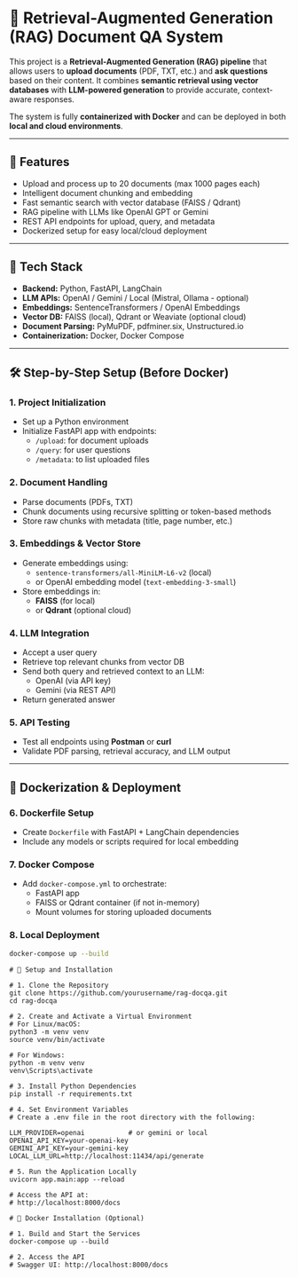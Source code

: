# 🧠 Retrieval-Augmented Generation (RAG) Document QA System

This project is a **Retrieval-Augmented Generation (RAG) pipeline** that allows users to **upload documents** (PDF, TXT, etc.) and **ask questions** based on their content. It combines **semantic retrieval using vector databases** with **LLM-powered generation** to provide accurate, context-aware responses.

The system is fully **containerized with Docker** and can be deployed in both **local and cloud environments**.

---

## 🚀 Features

- Upload and process up to 20 documents (max 1000 pages each)
- Intelligent document chunking and embedding
- Fast semantic search with vector database (FAISS / Qdrant)
- RAG pipeline with LLMs like OpenAI GPT or Gemini
- REST API endpoints for upload, query, and metadata
- Dockerized setup for easy local/cloud deployment

---

## 🧰 Tech Stack

- **Backend:** Python, FastAPI, LangChain
- **LLM APIs:** OpenAI / Gemini / Local (Mistral, Ollama - optional)
- **Embeddings:** SentenceTransformers / OpenAI Embeddings
- **Vector DB:** FAISS (local), Qdrant or Weaviate (optional cloud)
- **Document Parsing:** PyMuPDF, pdfminer.six, Unstructured.io
- **Containerization:** Docker, Docker Compose

---

## 🛠️ Step-by-Step Setup (Before Docker)

### 1. **Project Initialization**
- Set up a Python environment
- Initialize FastAPI app with endpoints:
  - `/upload`: for document uploads
  - `/query`: for user questions
  - `/metadata`: to list uploaded files

### 2. **Document Handling**
- Parse documents (PDFs, TXT)
- Chunk documents using recursive splitting or token-based methods
- Store raw chunks with metadata (title, page number, etc.)

### 3. **Embeddings & Vector Store**
- Generate embeddings using:
  - `sentence-transformers/all-MiniLM-L6-v2` (local)
  - or OpenAI embedding model (`text-embedding-3-small`)
- Store embeddings in:
  - **FAISS** (for local)
  - or **Qdrant** (optional cloud)

### 4. **LLM Integration**
- Accept a user query
- Retrieve top relevant chunks from vector DB
- Send both query and retrieved context to an LLM:
  - OpenAI (via API key)
  - Gemini (via REST API)
- Return generated answer

### 5. **API Testing**
- Test all endpoints using **Postman** or **curl**
- Validate PDF parsing, retrieval accuracy, and LLM output

---

## 🐳 Dockerization & Deployment

### 6. **Dockerfile Setup**
- Create `Dockerfile` with FastAPI + LangChain dependencies
- Include any models or scripts required for local embedding

### 7. **Docker Compose**
- Add `docker-compose.yml` to orchestrate:
  - FastAPI app
  - FAISS or Qdrant container (if not in-memory)
  - Mount volumes for storing uploaded documents

### 8. **Local Deployment**
```bash
docker-compose up --build
```

```
# 🚀 Setup and Installation

# 1. Clone the Repository
git clone https://github.com/yourusername/rag-docqa.git
cd rag-docqa

# 2. Create and Activate a Virtual Environment
# For Linux/macOS:
python3 -m venv venv
source venv/bin/activate

# For Windows:
python -m venv venv
venv\Scripts\activate

# 3. Install Python Dependencies
pip install -r requirements.txt

# 4. Set Environment Variables
# Create a .env file in the root directory with the following:

LLM_PROVIDER=openai           # or gemini or local
OPENAI_API_KEY=your-openai-key
GEMINI_API_KEY=your-gemini-key
LOCAL_LLM_URL=http://localhost:11434/api/generate

# 5. Run the Application Locally
uvicorn app.main:app --reload

# Access the API at:
# http://localhost:8000/docs

# 🐳 Docker Installation (Optional)

# 1. Build and Start the Services
docker-compose up --build

# 2. Access the API
# Swagger UI: http://localhost:8000/docs
```




